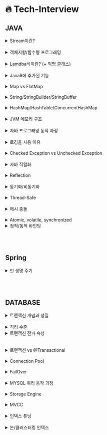 # 🔥 Tech-Interview

## JAVA

<details>
<summary>Stream이란?</summary>

<br>

- 선언형 방식으로 컬렉션의 데이터를 조작하는 API
- 외부 반복을 통해 작업하는 컬렉션과 달리 내부 반복을 통해 작업 수행
- 스트림은 재사용이 가능한 컬렉션과 달리 한번만 사용 (=불변)
- 지연 연산을 통해 성능 최적화

---

</div>
</details>

<br>


<details>
<summary>객체지향/함수형 프로그래밍</summary>

<br>

- 함수형 프로그래밍
  - 함수의 인자를 통해 불변값을 돌려주는 프로그래밍
- 객체지향형 프로그래밍
  - 상태와 행위를 가진 객체를 만들고 객체간 상호작용을 통해 로직을 구성하는 프로그래밍

---

</div>
</details>

<br>


<details>
<summary>Lamdba식이란? (+ 익명 클래스) </summary>

<br>

- 함수를 변수처럼 사용하는 것.
- 익명 클래스 메서드를 단순화하여 클래스를 생성하지 않는다.
  - 익명 클래스 : 클래스 정의와 동시에 객체를 생성하는 클래스
    ```java
    Pomo pomo = new Pomo() {
        public int age = 100;

        @Override
        public int getAge() {
            return this.age;
        }
    }
    ```
- 매개변수에 대한 타입은 런타임시 자동으로 인식되어 생략 가능

---

</div>
</details>

<br>

<details>
<summary>Java8에 추가된 기능</summary>

<br>

- 함수형 프로그래밍을 지원 (stream, lambda)
- LocalDate, LocalDateTime 클래스 
- 인터페이스의 default 메서드
- Optional

---

</div>
</details>

<br>

<details>
<summary>Map vs FlatMap</summary>

<br>

- map : 단일 스트림 안의 요소를 원한느 특정 형태로 변환 시켜주는 중간 연산 메서드
- flatmap : 요소가 리스트일 때 각 리스트의 모든 원소를 특정 형태로 변환하고 단일 원소 스트림으로 반환시켜주는 중간 메서드

---

</div>
</details>

<br>

<details>
<summary>String/StringBuilder/StringBuffer</summary>

<br>

| String | StringBuffer | StringBuilder |
|---|---|---|
|불변|가변|가변|
| - | 많은 문자열 연산 시 효율적 | 많은 문자열 연산시 효율적|
| - | equals 메서드 오버라이딩 X | StringBuffer - 스레드 동기화 기능 |

- 스레드 동기화를 뺀 StringBuilder의 성능이 더 빠르다.

---

</div>
</details>

<br>

<details>
<summary>HashMap/HashTable/ConcurrentHashMap</summary>

<br>

- Map 인터페이스로 구현한 구현체로 key:value 구조를 가진다.

<br>

**Thread-Safe**

| HashMap | HashTable | ConcurrentHashMap |
|---|---|---|
| `synchronized` 키워드가 없어 thread-safe X | `synchronized` 키워드가 있어 thread-safe O | `synchronized` 키워드가 없지만 thread-safe O |
| null 허용 | null 허용 X | null 허용 X |


- 찾고자 하는 버킷 접근 시 모든 버킷을 잠그는 HashTable과 달리 ConcurrentHashMap은 해당 해시 버킷만을 잠금


---

</div>
</details>

<br>

<details>
<summary>JVM 메모리 구조</summary>

<br>

- JVM 내에 있는 클래스 로더가 런타임 데이터 영역로 바이트 코드 파일 적재

**Runtime Data Aread**

| method(static 영역) | Heap | Stack | PC(Program counter ) | native method stack |
|:--:|:--:|:--:|:--:|:--:|
| 클래스 수준 정보, static 데이터 | GC 대상이 되는 new를 통해 생성되는 객체와 배열 저장 | 메서드 스택 프레임 생성 영역 | native가 붙어있고, c/c++로 돌아가는 콜 스택 |
| 스레드 공유 자원 O | 스레드 공유 자원 O | 스레드 공유 자원 X | - | JNI를 호출해 메서드 실행 |

- JIT 컴파일러 : 바이트 코드 전체 -> 컴파일 -> 바이너리 코드, 인터프리팅 하지 않고 바이너리 코드 실행

---

</div>
</details>

<br>

<details>
<summary>자바 프로그래밍 동작 과정</summary>

<br>

1. .java -> (컴파일러 `javac`) -> .class(바이트코드) 변환 (JVM을 위한 기계어로 변환)
2. JVM 내에 있는 클래스 로더가 런타임 데이터 영역으로 바이트 코드 파일 적재
  - Loading(클래스 읽기) -> Linking(레퍼런스 연결) -> initializing(정적 변수 초기화, 할당)
3. JVM 내에 있는 실행 엔진(interpreter, JIT compiler, GC)이 런타임 데이터 영역에 적재된 바이트 코드를 기계어로 변경해 명령어 단위로 실행.
  - 인터프리팅은 기계어로 변환하는 즉, 플랫폼에 종속되지 X

---

</div>
</details>

<br>

<details>
<summary>로깅을 사용 이유</summary>

<br>

- 일반 출력은 멀티 스레드 환경에서 synchronized 키워드를 통해 thread-safe를 보장하여 성능 하락
- 로그는 시스템 콘솔에만 출력 되고 일반 출력은 로그 레벨을 설정 불가능
- 로깅 라이브러리를 통한 많은 부가 정보(스레드 정보, 클래스 이름) 제공
- 시스템 콘솔 이외에도 파일이나 특정 서버로 보내는 등의 저장이 가능
- 로그는 비동기적인 동작이 가능 

---

</div>
</details>

<br>

<details>
<summary>Checked Exception vs Unchecked Exception</summary>

<br>

| checked | unchecked | 
|---|---|
| 별도의 예외 처리를 하지 않으면 컴파일 단계에서 오류 발생 (비관적 예외 처리 기법) | 별도의 예외 처리를 하지 않아도 컴파일 단계에서 오류 발생 X (낙관적 예외 처리 기법) |
| SQL Exception, IOException | NPE, RuntimeException |


**checkd exception을 지양하는 이유?**
- OCP 위반 : 모든 상위 메서드들이 최하위 메서드의 예외 시그니처를 알아야하므로 캡슐화 X
- depth가 깊어지면 예외 발생 근원도 알기 어렵다.

---

</div>
</details>

<br>

<details>
<summary>자바 직렬화</summary>

<br>

- 직렬화 : 데이터를 연속적인 데이터(바이트 스트림)로 변형
  - 객체 👉 스트림 (전송 혹은 저장하기 위함)
- 역직렬화 : 직렬화된 데이터를 변환하여 객체의 형태로 표현
  - 스트림 👉 객체  (전송 혹은 저장된 것을 다시 객체로 사용하기 위함)


**SUID(SerialVersionUID)**
- `java.io.Serializable` 인터페이스를 통해 직렬화/역직렬화 가능
- 직렬화 대상 객체는 동일한 SUID를 갖는다.
- 직접 설정해주지 않아도 **자동으로 해시값이 할당**
  - 직렬화 <-> 역직렬화 과정에서 클래스 정보의 변경이 일어날 경우 `ClassCastException` 발생
- 직접 지정하여 관리함(필드로 가짐)으로써 예외 발생을 막을 수 있지만 데이터 누락이 있을 수 있다.


---

</div>
</details>

<br>

<details>
<summary>Reflection</summary>

<br>

- 클래스 로더에 의해 Method 영역에 로딩되어있는 클래스 메타데이터를 이용해 해당 클래스의 인스턴스를 생성하거나 멤버에 접근할 수 있도록 도와주는 자바 API
- ex. ComponentScan, DinamicProxy

**주의할 점**
- 성능 이슈 : ComponentScan처럼 한번만 되는 경우에만 사용
- 런타임 시에만 발생하는 문제를 만들 가능성이 있다.
- 접근 지시자를 의도적으로 무시할 수 있어 보안적 이슈

---

</div>
</details>

<br>

<details>
<summary>동기화/비동기화</summary>

<br>

- 동기화 : 프로세스/스레드들이 동시에 실행되며 서로 끼어들지 않음. (Lock 처리)
- 비동기화 : 어느 메서드를 실행하는 도중 다시 메서드 실행이 가능 (멀티 스레드)

---

</div>
</details>

<br>

<details>
<summary>Thread-Safe</summary>

<br>

- 여러 스레드로부터 동시 접근이 이루어져도 프로그램 실행에 문제가 없다.
- `synchronized` 키워드, `ConcurrentHashMap` 등
- Lock이나 세마포어를 걸어 1공유자원 1접근 혹은 Thread-Local로 동시 접근을 막거나 불변 객체로 값을 변경할 수 없도록 막는다.

---

</div>
</details>

<br>

<details>
<summary>해시 충돌</summary>

<br>

- java7까지는 LinkedList를 이용한 sepereate chaining
- java8부터 linked list와 red black tree 혼용 (임계치를 넘어가면 변경)

---

</div>
</details>

<br>

<details>
<summary>Atomic, volatile, synchronized</summary>

<br>

**Atomic**
- 멀티 스레드 환경에서 CPU는 메인 메모리에서 변수값을 참조하는 것이 아닌 캐시 영역의 값을 참조한다.
- 이때 메인 메모리 값 != 캐시 값 발생 가능성 👉 CAS 알고리즘 사용
  - 스레드 값(캐시값)과 메인 메모리 값을 비교하여 일치하면 새로운 값을 교체 
  - 일치하지 않으면 재시도

**synchronized**
- lock을 걸어 동기화

**volatile**
- CPU 캐시가 아닌 메모리에서 값을 참조 👉 **변수값 불일치 문제 해결**
- 멀티 스레드 환경에서 1개만 읽기/쓰기, 나머지는 읽기만 하는 상황에서 가장 최신값을 보장

---

</div>
</details>

<details>
<summary>정적/동적 바인딩</summary>

<br>

- 바인딩 : 프로그램 구성 요소의 성격을 결정
- 정적 바인딩 : 컴파일 타임에 성격이 결정
  - C, C++, JAVA
- 동적 바인딩 : 다형성을 사용해 메서드를 호출할 때 발생하는 현상. 런타임에 성격이 결정
  - python, kotlin

---

</div>
</details>

<br>

<br>
<br>

## Spring

<details>
<summary>빈 생명 주기</summary>

<br>
- 빈 인스턴스화 및 의존성 주입
- 스프링 인지 검사 (빈이 application context를 알아야하는 경우)
- 빈 생성 콜백 메서드 호출
- 빈 소멸 메서드 호출


---

</div>
</details>

<br>

<br>
<br>

## DATABASE

<details>
<summary> 트랜잭션 개념과 성질 </summary>

<br>

- ACID

### 1. 원자성 (actomicity)
- 트랜잭션이 DB에 모두 반영 or 전부 미반영
- `하나의 트랜잭션 안에 있는 연산이 전부 수행되거나 수행되지 않는다. (커밋 or 롤백)`

### 2. 일관성 (Consistency)
- 데이터베이스의 무결성 보장
- 트랜잭션의 작업 처리 결과는 항상 일관성
- `송금 전후 모든 금액의 데이터 타입은 정수형`

### 3. 독립성 (Isolation)
- 둘 이상의 트랜잭션이 동시에 병행 실행되고 있을 때, 어떤 트랜잭션도 다른 트랜잭션 연산에 끼어들 수 X

### 4. 영속성 (Durability)
- 트랜잭션이 성공적으로 완료되었으면 결과는 영구적으로 반영

---

</div>
</details>

<br>

<details>
<summary> 격리 수준 </summary>

<br>

**Read Uncommited**
- 아직 커밋중인 데이터를 다른 트랜잭션이 읽는 것을 허용

**Read Commited**
- 커밋된 데이터를 다른 트랜잭션이 읽는 것을 허용

**Repeatable Read - MYSQL**
- 처음 읽기 시점을 기억하여 도중 다른 트랜잭션이 커밋되어도 읽는 값에 변화되지 않음을 보장
  - Phantom Read 
    - 한 트랜잭션 중간에 insert를 발생시키는 트랜잭션이 발생
    - 현 트랜잭션이 update를 하게 될 경우 일관되지 않은 결과가 발생

**Serializable**
- 다른 트랜잭션 접근 불가

---

</div>
</details>

<details>
<summary> 트랜잭션 전파 속성 </summary>

<br>

| 속성 | 설명 | 
|---|---|
| REQUIRED | 부모 트랜잭션이 존재한다면 부모 트랜잭션으로 합류, 없다면 새로운 트랜잭션 생성 |
| REQUIRES_NEW | 무조건 새로운 트랜잭션 생성. 각각의 트랜잭션 롤백 시 서로 영향 x |
| MANDATORY | 부모 트랜잭션에 합류. 부모 트랜잭션이 없는 경우 예외 발생 |
| NESTED | 부모 트랜잭션이 존재하면 중첩 트랜잭션 생성. 롤백 시 중첩 트랜잭션 시작지점까지 롤백, 부모 트랜잭션이 없는 경우 새로운 트랜잭션 생성 |
| NEVER | 트랜잭션 생성 X, 부모 트랜잭션이 존재하면 예외 발생 |
| SUPPORTS | 부모 트랜잭션이 있다면 합류. 진행중인 부모 트랜잭션이 없다면 트랜잭션 생성 X |
| NOT_SUPPORTED | 부모 트랜잭션이 있다면 보류. 부모 트랜잭션이 없다면 트랜잭션 생성 X |

---

</div>
</details>

<br>

<br>

<details>
<summary> 트랜잭션 vs @Transactional </summary>

<br>

- 트랜잭션 : 데이터베이스의 상태를 변화시키기 위해 수행하는 작업의 단위
- @Transactional : 애플리케이션 단의 트랜잭션. 비즈니스 로직을 수행하는 트랜잭션

---

</div>
</details>

<br>

<details>
<summary> Connection Pool </summary>

<br>

- DB와 연결된 Connection을 미리 만들어 Pool 속에 저장 => 필요한 경우 Connection을 Pool에서 꺼내 쓰고 다시 반환
- Connection은 인증 과정으로 인한 생성 비용이 크고, 매 생성마다 메모리를 사용하기 때문에 connection 수를 제어하지 않는 경우 메모리 부족 현상이 발생할 수 있다.
- Connection Pool을 이용해 미리 연결된 스레드 풀을 이용해 connection 개수를 관리하고 연결 비용과 메모리 부족 문제를 해결한다.

### 동작 과정

1. 어플리케이션 실행
2. DB와 연결된 Connection 객체들을 미리 생성해 Pool에 저장
  - DB와 Connection을 맺어놓고 있는다.
3. DB 요청 시 Pool에 저장된 Connection 객체를 가져와 DB에 접근
4. 처리가 끝나면 다시 Pool에 Connnection 객체를 반납

---

</div>
</details>

<br>

<details>
<summary> FailOver </summary>

<br>

- MHA(Master High Availiability) 사용
  - Master DB 장애 발생 시 자동으로 failover를 수행하여 Slave DB를 Master DB로 승격시켜 서비스 다운 타임을 최소화하는 솔루션

---

</div>
</details>

<br>

<details>
<summary> MYSQL 쿼리 동작 과정 </summary>

<br>

1. Connection Pool에서 객체를 가져옴
2. SQL Parser : 쿼리 문장 👉 토큰 분리 👉 트리 구조
3. Optimizer : 인덱스 유무, 데이터 편향 정보 등을 참고해 최적화된 실행 계획을 찾아 수립
4. Exution Egine : 실행계획대로 각 핸들러에게 요청해 받은 결과를 다른 핸들러의 요청 입력으로 연결하는 역할
5. handler(storage engine) : 실행 엔진 요청에 따라 데이터 👉 디스크 저장/읽기


---

</div>
</details>

<br>

<details>
<summary> Storage Engine </summary>

<br>

### InnoDB

- pk 인덱스 자동 생성
  - 클러스터링으로 쓰기 성능이 저하되지만, 읽기 요청이 많은 경우 유리
- mvcc 기능 : 버퍼 풀과 언두로그
- undo 로그 (변경 이전 데이터)와 리두 로그(커밋된 데이터)
- 레코드 단위 Lock 👉 사실 인덱스 Lock
  - 인덱스가 성씨일 경우 '박'을 검색하면 모든 '박' 레코드가 Lock
  - 성씨 + 이름으로 인덱스를 설정하여 레코드 잠금을 달리 할 수 있다.
- 버퍼 풀 : 쓰기 작업 지연, 일괄 처리, 페이지 단위로 테이블 데이터를 관리 (LRU)
- adaptive hash index
  - 자주 사용되는 데이터 값을 내부에서 판단하여 상황에 맞게 해시 생성

### MyISAM

- 클러스터링, 트랜잭션, 외래키 지원 X
- 키 캐시 사용


---

</div>
</details>

<br>

<details>
<summary> MVCC </summary>

<br>

- 하나의 레코드에 대해 2개의 버전 유지
- 필요에 따라 어느 데이터가 보여지는 지 여러 상황에 따라 달라지는 구조
- **잠금을 사용하지 않는 일관된 읽기 제공**
- **[격리수준]Uncommited** : 변경된 데이터 상태 반환
- **[격리수준]Commited 이상** : undo 영역의 데이터 반환
- commit 시 버퍼풀의 내용을 영속화 / rollback 시 undo 영역으로 복구

---

</div>
</details>

<br>

<details>
<summary> 인덱스 튜닝 </summary>

<br>

- 조회 성능 향상 목적
- 대량의 데이터에서 소량의 데이터를 탐색하기 위해 랜덤 I/O 횟수 최소화

### 종류
- 수직적 탐색
  - 스캔 시작 지점을 탐색
  - 인덱스 스캔 과정의 비효율성 최소화
- 수평적 탐색
  - 찾고있는 데이터 탐색
  - 랜덤 I/O 횟수 최소화
- **랜덤 액세스(수평적탐색) 최소화 튜닝이 중요**

---

</div>
</details>

<br>

<details>
<summary> 논/클러스터링 인덱스 </summary>

<br>

### 클러스터링 인덱스
- 실제 DB의 데이터 파일에 정렬이 되어있는 상태로 디스크에 저장
- 선택 범위가 30% 이내일 때 효율적

### 넌클러스터링 인덱스
- 실제 DB의 데이터 파일에 정렬되지 않은 상태로 디스크에 저장
- leaf level까지 찾아간 뒤 랜덤 I/O를 통해 데이터 추출
- 선택 범위가 3% 이내일 때 효율적

</div>
</details>

<br>

<br>